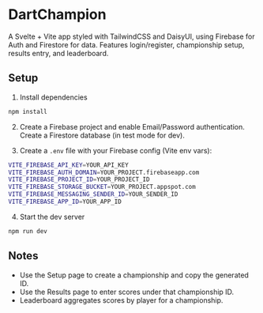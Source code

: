 # DartChampion

A Svelte + Vite app styled with TailwindCSS and DaisyUI, using Firebase for Auth and Firestore for data. Features login/register, championship setup, results entry, and leaderboard.

## Setup

1. Install dependencies

```bash
npm install
```

2. Create a Firebase project and enable Email/Password authentication. Create a Firestore database (in test mode for dev).

3. Create a `.env` file with your Firebase config (Vite env vars):

```bash
VITE_FIREBASE_API_KEY=YOUR_API_KEY
VITE_FIREBASE_AUTH_DOMAIN=YOUR_PROJECT.firebaseapp.com
VITE_FIREBASE_PROJECT_ID=YOUR_PROJECT_ID
VITE_FIREBASE_STORAGE_BUCKET=YOUR_PROJECT.appspot.com
VITE_FIREBASE_MESSAGING_SENDER_ID=YOUR_SENDER_ID
VITE_FIREBASE_APP_ID=YOUR_APP_ID
```

4. Start the dev server

```bash
npm run dev
```

## Notes
- Use the Setup page to create a championship and copy the generated ID.
- Use the Results page to enter scores under that championship ID.
- Leaderboard aggregates scores by player for a championship.

